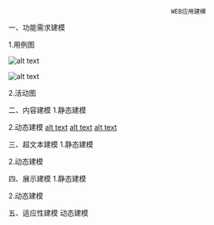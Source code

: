                                                  WEB应用建模

一、功能需求建模


1.用例图

![alt text](http://t1.qpic.cn/mblogpic/fafef418cc89ae6a2a64/2000 "用例图1")

![alt text](http://t2.qpic.cn/mblogpic/43285413a78fa317f902/2000 "用例图2")



2.活动图



二、内容建模
1.静态建模



2.动态建模
[alt text](http://fmn.xnpic.com/fmn056/20130530/1650/original_ahDr_3124000000131260.jpg "版块状态图")
[alt text](http://fmn.rrfmn.com/fmn059/20130530/1650/original_DNi6_6880000001de125f.jpg "帖子状态图")
[alt text](http://fmn.rrimg.com/fmn062/20130530/1650/original_Ti4S_707800000015125d.jpg "用户状态图")

三、超文本建模
1.静态建模



2.动态建模




四、展示建模
1.静态建模



2.动态建模


五、适应性建模
动态建模
